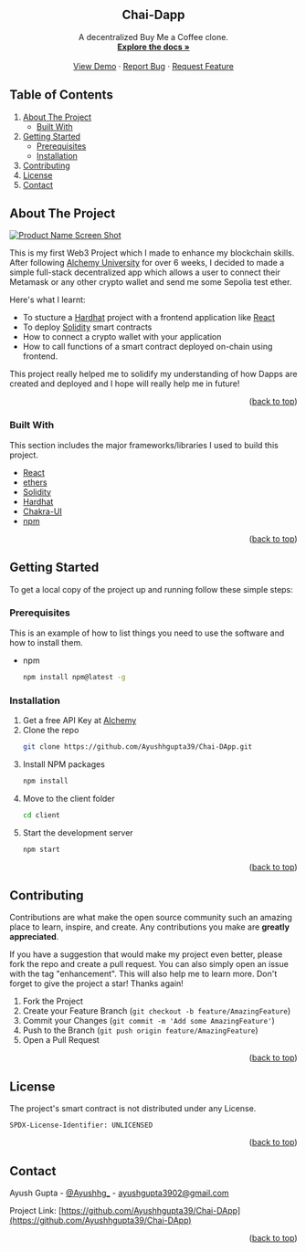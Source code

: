<a name="readme-top"></a>

  <h2 align="center">Chai-Dapp</h2>

  <p align="center">
    A decentralized Buy Me a Coffee clone.
    <br />
    <a href="https://github.com/Ayushhgupta39/Chai-DApp"><strong>Explore the docs »</strong></a>
    <br />
    <br />
    <a href="https://ayush-chai-dapp.netlify.app/">View Demo</a>
    ·
    <a href="https://github.com/Ayushhgupta39/Chai-DApp/issues">Report Bug</a>
    ·
    <a href="https://github.com/Ayushhgupta39/Chai-DApp/issues">Request Feature</a>
  </p>
</div>



<!-- TABLE OF CONTENTS -->

## Table of Contents
  <ol>
    <li>
      <a href="#about-the-project">About The Project</a>
      <ul>
        <li><a href="#built-with">Built With</a></li>
      </ul>
    </li>
    <li>
      <a href="#getting-started">Getting Started</a>
      <ul>
        <li><a href="#prerequisites">Prerequisites</a></li>
        <li><a href="#installation">Installation</a></li>
      </ul>
  </li>
    <li><a href="#contributing">Contributing</a></li>
    <li><a href="#license">License</a></li>
    <li><a href="#contact">Contact</a></li>
  </ol>




<!-- ABOUT THE PROJECT -->
## About The Project

[![Product Name Screen Shot][product-screenshot]](https://example.com)

This is my first Web3 Project which I made to enhance my blockchain skills. After following [Alchemy University](https://university.alchemy.com/) for over 6 weeks, I decided to made a simple full-stack decentralized app which allows a user to connect their Metamask or any other crypto wallet and send me some Sepolia test ether.

Here's what I learnt:
* To stucture a [Hardhat](https://hardhat.org/) project with a frontend application like [React](https://react.dev/)
* To deploy [Solidity](https://soliditylang.org/) smart contracts
* How to connect a crypto wallet with your application
* How to call functions of a smart contract deployed on-chain using frontend.

This project really helped me to solidify my understanding of how Dapps are created and deployed and I hope will really help me in future!

<p align="right">(<a href="#readme-top">back to top</a>)</p>



### Built With

This section includes the major frameworks/libraries I used to build this project.

* [React](https://react.dev/)
* [ethers](https://docs.ethers.org/v5/)
* [Solidity](https://soliditylang.org/)
* [Hardhat](https://hardhat.org/)
* [Chakra-UI](https://chakra-ui.com/)
* [npm](https://www.npmjs.com/)


<p align="right">(<a href="#readme-top">back to top</a>)</p>



<!-- GETTING STARTED -->
## Getting Started

To get a local copy of the project up and running follow these simple steps:

### Prerequisites

This is an example of how to list things you need to use the software and how to install them.
* npm
  ```sh
  npm install npm@latest -g
  ```

### Installation

1. Get a free API Key at [Alchemy](https://dashboard.alchemy.com/)
2. Clone the repo
   ```sh
   git clone https://github.com/Ayushhgupta39/Chai-DApp.git
   ```
3. Install NPM packages
   ```sh
   npm install
   ```
4. Move to the client folder
   ```sh
   cd client
   ```
5. Start the development server
   ```sh
   npm start
   ```
    
<p align="right">(<a href="#readme-top">back to top</a>)</p>




<!-- CONTRIBUTING -->
## Contributing

Contributions are what make the open source community such an amazing place to learn, inspire, and create. Any contributions you make are **greatly appreciated**.

If you have a suggestion that would make my project even better, please fork the repo and create a pull request. You can also simply open an issue with the tag "enhancement". This will also help me to learn more.
Don't forget to give the project a star! Thanks again!

1. Fork the Project
2. Create your Feature Branch (`git checkout -b feature/AmazingFeature`)
3. Commit your Changes (`git commit -m 'Add some AmazingFeature'`)
4. Push to the Branch (`git push origin feature/AmazingFeature`)
5. Open a Pull Request

<p align="right">(<a href="#readme-top">back to top</a>)</p>



<!-- LICENSE -->
## License

The project's smart contract is not distributed under any License.
```
SPDX-License-Identifier: UNLICENSED 
```

<p align="right">(<a href="#readme-top">back to top</a>)</p>



<!-- CONTACT -->
## Contact

Ayush Gupta - [@Ayushhg_](https://twitter.com/Ayushhg_) - ayushgupta3902@gmail.com

Project Link: [https://github.com/Ayushhgupta39/Chai-DApp](https://github.com/Ayushhgupta39/Chai-DApp)

<p align="right">(<a href="#readme-top">back to top</a>)</p>



<!-- MARKDOWN LINKS & IMAGES -->
<!-- https://www.markdownguide.org/basic-syntax/#reference-style-links -->
[product-screenshot]: https://cdn.discordapp.com/attachments/1068043308238118912/1106450387810127962/image.png
